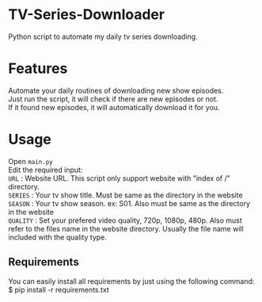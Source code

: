 # TV-Series-Downloader
Python script to automate my daily tv series downloading.

# Features
Automate your daily routines of downloading new show episodes. <br/>
Just run the script, it will check if there are new episodes or not. <br/>
If it found new episodes, it will automatically download it for you. <br/>

# Usage
Open `main.py` <br/>
Edit the required input: <br/>
`URL` : Website URL. This script only support website with "index of /" directory. <br/>
`SERIES` : Your tv show title. Must be same as the directory in the website <br/>
`SEASON` : Your tv show season. ex: S01. Also must be same as the directory in the website <br/>
`QUALITY` : Set your prefered video quality, 720p, 1080p, 480p. Also must refer to the files name in the website directory. Usually the file name will included with the quality type. <br/>

## Requirements
You can easily install all requirements by just using the following command: $ pip install -r requirements.txt
